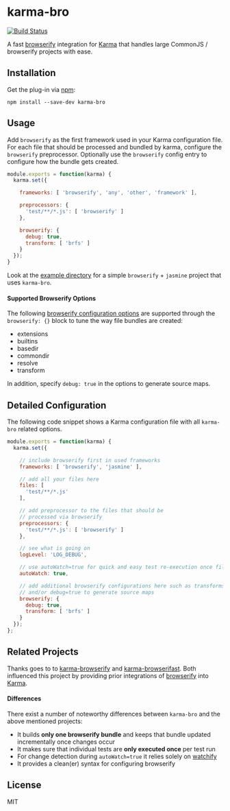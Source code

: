 # karma-bro

[![Build Status](https://travis-ci.org/Nikku/karma-bro.svg?branch=master)](https://travis-ci.org/Nikku/karma-bro)

A fast [browserify](http://browserify.org) integration for [Karma](https://karma-runner.github.io) that handles large CommonJS / browserify projects with ease.


## Installation

Get the plug-in via [npm](https://www.npmjs.org/):

```
npm install --save-dev karma-bro
```


## Usage

Add `browserify` as the first framework used in your Karma configuration file. For each file that should be processed and bundled by karma, configure the `browserify` preprocessor. Optionally use the `browserify` config entry to configure how the bundle gets created.


```javascript
module.exports = function(karma) {
  karma.set({

    frameworks: [ 'browserify', 'any', 'other', 'framework' ],

    preprocessors: {
      'test/**/*.js': [ 'browserify' ]
    },

    browserify: {
      debug: true,
      transform: [ 'brfs' ]
    }
  });
}
```

Look at the [example directory](https://github.com/Nikku/karma-bro/tree/master/example) for a simple `browserify` + `jasmine` project that uses `karma-bro`.


#### Supported Browserify Options

The following [browserify configuration options](https://github.com/substack/node-browserify#var-b--browserifyfiles-or-opts) are supported through the `browserify: {}` block to tune the way file bundles are created:

*   extensions
*   builtins
*   basedir
*   commondir
*   resolve
*   transform

In addition, specify `debug: true` in the options to generate source maps.


## Detailed Configuration

The following code snippet shows a Karma configuration file with all `karma-bro` related options.

```javascript
module.exports = function(karma) {
  karma.set({

    // include browserify first in used frameworks
    frameworks: [ 'browserify', 'jasmine' ],

    // add all your files here
    files: [
      'test/**/*.js'
    ],

    // add preprocessor to the files that should be
    // processed via browserify
    preprocessors: {
      'test/**/*.js': [ 'browserify' ]
    },

    // see what is going on
    logLevel: 'LOG_DEBUG',

    // use autoWatch=true for quick and easy test re-execution once files change
    autoWatch: true,

    // add additional browserify configurations here such as transforms
    // and/or debug=true to generate source maps
    browserify: {
      debug: true,
      transform: [ 'brfs' ]
    }
  });
};
```


## Related Projects

Thanks goes to to [karma-browserify](https://github.com/xdissent/karma-browserify) and [karma-browserifast](https://github.com/cjohansen/karma-browserifast). Both influenced this project by providing prior integrations of [browserify](http://browserify.org) into [Karma](https://karma-runner.github.io).


#### Differences

There exist a number of noteworthy differences between `karma-bro` and the above mentioned projects:

* It builds __only one browserify bundle__ and keeps that bundle updated incrementally once changes occur
* It makes sure that individual tests are __only executed once__ per test run
* For change detection during `autoWatch=true` it relies solely on [watchify](https://github.com/substack/watchify)
* It provides a clean(er) syntax for configuring browserify


## License

MIT
